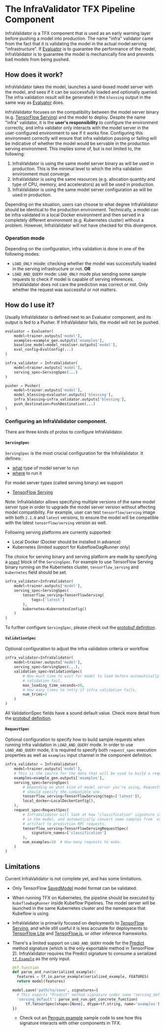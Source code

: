 # The InfraValidator TFX Pipeline Component

InfraValidator is a TFX component that is used as an early warning layer before
pushing a model into production. The name "infra" validator came from the fact
that it is validating the model in the actual model serving "infrastructure". If
[Evaluator](evaluator.md) is to guarantee the performance of the model,
InfraValidator is to guarantee the model is mechanically fine and prevents bad
models from being pushed.

## How does it work?

InfraValidator takes the model, launches a sand-boxed model server with the
model, and sees if it can be successfully loaded and optionally queried. The
infra validation result will be generated in the `blessing` output in the same
way as [Evaluator](evaluator.md) does.

InfraValidator focuses on the compatibility between the model server binary
(e.g. [TensorFlow Serving](serving.md)) and the model to deploy. Despite the
name "infra" validator, it is the **user's responsibility** to configure the
environment correctly, and infra validator only interacts with the model server
in the user-configured environment to see if it works fine. Configuring this
environment correctly will ensure that infra validation passing or failing will
be indicative of whether the model would be servable in the production serving
environment. This implies some of, but is not limited to, the following:

1.  InfraValidator is using the same model server binary as will be used in
    production. This is the minimal level to which the infra validation
    environment must converge.
2.  InfraValidator is using the same resources (e.g. allocation quantity and
    type of CPU, memory, and accelerators) as will be used in production.
3.  InfraValidator is using the same model server configuration as will be used
    in production.

Depending on the situation, users can choose to what degree InfraValidator
should be identical to the production environment. Technically, a model can be
infra validated in a local Docker environment and then served in a completely
different environment (e.g. Kubernetes cluster) without a problem. However,
InfraValidator will not have checked for this divergence.

### Operation mode

Depending on the configuration, infra validation is done in one of the following
modes:

-   `LOAD_ONLY` mode: checking whether the model was successfully loaded in the
    serving infrastructure or not. **OR**
-   `LOAD_AND_QUERY` mode: `LOAD_ONLY` mode plus sending some sample requests to
    check if model is capable of serving inferences. InfraValidator does not
    care the prediction was correct or not. Only whether the request was
    successful or not matters.

## How do I use it?

Usually InfraValidator is defined next to an Evaluator component, and its output
is fed to a Pusher. If InfraValidator fails, the model will not be pushed.

```python {highlight="lines:8-11 context:infra_blessing,1"}
evaluator = Evaluator(
    model=trainer.outputs['model'],
    examples=example_gen.outputs['examples'],
    baseline_model=model_resolver.outputs['model'],
    eval_config=EvalConfig(...)
)

infra_validator = InfraValidator(
    model=trainer.outputs['model'],
    serving_spec=ServingSpec(...)
)

pusher = Pusher(
    model=trainer.outputs['model'],
    model_blessing=evaluator.outputs['blessing'],
    infra_blessing=infra_validator.outputs['blessing'],
    push_destination=PushDestination(...)
)
```

### Configuring an InfraValidator component.

There are three kinds of protos to configure InfraValidator.

#### `ServingSpec`

`ServingSpec` is the most crucial configuration for the InfraValidator. It
defines:

-   <u>what</u> type of model server to run
-   <u>where</u> to run it

For model server types (called serving binary) we support

-   [TensorFlow Serving](serving.md)

Note: InfraValidator allows specifying multiple versions of the same model
server type in order to upgrade the model server version without affecting model
compatibility. For example, user can test `tensorflow/serving` image with both
`2.1.0` and `latest` versions, to ensure the model will be compatible with the
latest `tensorflow/serving` version as well.

Following serving platforms are currently supported:

-   Local Docker (Docker should be installed in advance)
-   Kubernetes (limited support for KubeflowDagRunner only)

The choice for serving binary and serving platform are made by specifying a
[`oneof`](https://developers.google.com/protocol-buffers/docs/proto3#oneof)
block of the `ServingSpec`. For example to use TensorFlow Serving binary running
on the Kubernetes cluster, `tensorflow_serving` and `kubernetes` field should be
set.

```python {highlight="lines:4:9-4:26,7:9-7:18"}
infra_validator=InfraValidator(
    model=trainer.outputs['model'],
    serving_spec=ServingSpec(
        tensorflow_serving=TensorFlowServing(
            tags=['latest']
        ),
        kubernetes=KubernetesConfig()
    )
)
```

To further configure `ServingSpec`, please check out the
[protobuf definition](https://github.com/tensorflow/tfx/blob/master/tfx/proto/infra_validator.proto).

#### `ValidationSpec`

Optional configuration to adjust the infra validation criteria or workflow.

```python {highlight="lines:4-10"}
infra_validator=InfraValidator(
    model=trainer.outputs['model'],
    serving_spec=ServingSpec(...),
    validation_spec=ValidationSpec(
        # How much time to wait for model to load before automatically making
        # validation fail.
        max_loading_time_seconds=60,
        # How many times to retry if infra validation fails.
        num_tries=3
    )
)
```

All ValidationSpec fields have a sound default value. Check more detail from the
[protobuf definition](https://github.com/tensorflow/tfx/blob/master/tfx/proto/infra_validator.proto).

#### `RequestSpec`

Optional configuration to specify how to build sample requests when running
infra validation in `LOAD_AND_QUERY` mode. In order to use `LOAD_AND_QUERY`
mode, it is required to specify both `request_spec` execution properties as well
as `examples` input channel in the component definition.

```python {highlight="lines:7:9-7:62 lines:10-16"}
infra_validator = InfraValidator(
    model=trainer.outputs['model'],
    # This is the source for the data that will be used to build a request.
    examples=example_gen.outputs['examples'],
    serving_spec=ServingSpec(
        # Depending on what kind of model server you're using, RequestSpec
        # should specify the compatible one.
        tensorflow_serving=TensorFlowServing(tags=['latest']),
        local_docker=LocalDockerConfig(),
    ),
    request_spec=RequestSpec(
        # InfraValidator will look at how "classification" signature is defined
        # in the model, and automatically convert some samples from `examples`
        # artifact to prediction RPC requests.
        tensorflow_serving=TensorFlowServingRequestSpec(
            signature_names=['classification']
        ),
        num_examples=10  # How many requests to make.
    )
)
```

## Limitations

Current InfraValidator is not complete yet, and has some limitations.

-   Only TensorFlow [SavedModel](/guide/saved_model) model format can be
    validated.
-   When running TFX on Kubernetes, the pipeline should be executed by
    `KubeflowDagRunner` inside Kubeflow Pipelines. The model server will be
    launched in the same Kubernetes cluster and the namespace that Kubeflow is
    using.
-   InfraValidator is primarily focused on deployments to
    [TensorFlow Serving](serving.md), and while still useful it is less accurate
    for deployments to [TensorFlow Lite](/lite) and [TensorFlow.js](/js), or
    other inference frameworks.
-   There's a limited support on `LOAD_AND_QUERY` mode for the
    [Predict](/versions/r1.15/api_docs/python/tf/saved_model/predict_signature_def)
    method signature (which is the only exportable method in TensorFlow 2).
    InfraValidator requires the Predict signature to consume a serialized
    [`tf.Example`](/tutorials/load_data/tfrecord#tfexample) as the only input.

    ```python
    @tf.function
    def parse_and_run(serialized_example):
      features = tf.io.parse_example(serialized_example, FEATURES)
      return model(features)

    model.save('path/to/save', signatures={
      # This exports "Predict" method signature under name "serving_default".
      'serving_default': parse_and_run.get_concrete_function(
          tf.TensorSpec(shape=[None], dtype=tf.string, name='examples'))
    })
    ```

    -   Check out an
        [Penguin example](https://github.com/tensorflow/tfx/blob/master/tfx/examples/penguin/penguin_pipeline_local_infraval.py)
        sample code to see how this signature interacts with other components in
        TFX.
